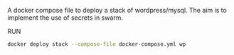A docker compose file to deploy a stack of wordpress/mysql.
The aim is to implement the use of secrets in swarm.

RUN
```sh
docker deploy stack --compose-file docker-compose.yml wp
```